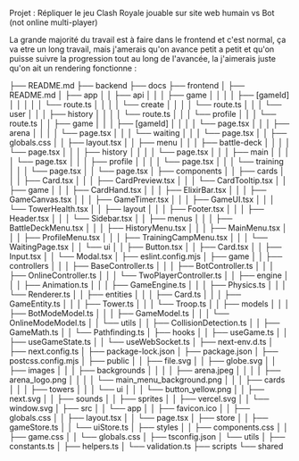 Projet : Répliquer le jeu Clash Royale jouable sur site web humain vs Bot (not online multi-player)

La grande majorité du travail est à faire dans le frontend et c'est normal, ça va etre un long travail, mais j'amerais qu'on avance petit a petit et qu'on puisse suivre la progression tout au long de l'avancée, la j'aimerais juste qu'on ait un rendering fonctionne :

├── README.md
├── backend
├── docs
├── frontend
│   ├── README.md
│   ├── app
│   │   ├── api
│   │   │   ├── game
│   │   │   │   ├── [gameId]
│   │   │   │   │   └── route.ts
│   │   │   │   └── create
│   │   │   │       └── route.ts
│   │   │   └── user
│   │   │       ├── history
│   │   │       │   └── route.ts
│   │   │       └── profile
│   │   │           └── route.ts
│   │   ├── game
│   │   │   ├── [gameId]
│   │   │   │   └── page.tsx
│   │   │   ├── arena
│   │   │   │   └── page.tsx
│   │   │   └── waiting
│   │   │       └── page.tsx
│   │   ├── globals.css
│   │   ├── layout.tsx
│   │   ├── menu
│   │   │   ├── battle-deck
│   │   │   │   └── page.tsx
│   │   │   ├── history
│   │   │   │   └── page.tsx
│   │   │   ├── main
│   │   │   │   └── page.tsx
│   │   │   ├── profile
│   │   │   │   └── page.tsx
│   │   │   └── training
│   │   │       └── page.tsx
│   │   └── page.tsx
│   ├── components
│   │   ├── cards
│   │   │   ├── Card.tsx
│   │   │   ├── CardPreview.tsx
│   │   │   └── CardTooltip.tsx
│   │   ├── game
│   │   │   ├── CardHand.tsx
│   │   │   ├── ElixirBar.tsx
│   │   │   ├── GameCanvas.tsx
│   │   │   ├── GameTimer.tsx
│   │   │   ├── GameUI.tsx
│   │   │   └── TowerHealth.tsx
│   │   ├── layout
│   │   │   ├── Footer.tsx
│   │   │   ├── Header.tsx
│   │   │   └── Sidebar.tsx
│   │   ├── menus
│   │   │   ├── BattleDeckMenu.tsx
│   │   │   ├── HistoryMenu.tsx
│   │   │   ├── MainMenu.tsx
│   │   │   ├── ProfileMenu.tsx
│   │   │   ├── TrainingCampMenu.tsx
│   │   │   └── WaitingPage.tsx
│   │   └── ui
│   │       ├── Button.tsx
│   │       ├── Card.tsx
│   │       ├── Input.tsx
│   │       └── Modal.tsx
│   ├── eslint.config.mjs
│   ├── game
│   │   ├── controllers
│   │   │   ├── BaseController.ts
│   │   │   ├── BotController.ts
│   │   │   ├── OnlineController.ts
│   │   │   └── TwoPlayerController.ts
│   │   ├── engine
│   │   │   ├── Animation.ts
│   │   │   ├── GameEngine.ts
│   │   │   ├── Physics.ts
│   │   │   └── Renderer.ts
│   │   ├── entities
│   │   │   ├── Card.ts
│   │   │   ├── GameEntity.ts
│   │   │   ├── Tower.ts
│   │   │   └── Troop.ts
│   │   ├── models
│   │   │   ├── BotModeModel.ts
│   │   │   ├── GameModel.ts
│   │   │   └── OnlineModeModel.ts
│   │   └── utils
│   │       ├── CollisionDetection.ts
│   │       ├── GameMath.ts
│   │       └── Pathfinding.ts
│   ├── hooks
│   │   ├── useGame.ts
│   │   ├── useGameState.ts
│   │   └── useWebSocket.ts
│   ├── next-env.d.ts
│   ├── next.config.ts
│   ├── package-lock.json
│   ├── package.json
│   ├── postcss.config.mjs
│   ├── public
│   │   ├── file.svg
│   │   ├── globe.svg
│   │   ├── images
│   │   │   ├── backgrounds
│   │   │   │   ├── arena.jpeg
│   │   │   │   ├── arena_logo.png
│   │   │   │   └── main_menu_background.png
│   │   │   ├── cards
│   │   │   ├── towers
│   │   │   └── ui
│   │   │       └── button_yellow.png
│   │   ├── next.svg
│   │   ├── sounds
│   │   ├── sprites
│   │   ├── vercel.svg
│   │   └── window.svg
│   ├── src
│   │   └── app
│   │       ├── favicon.ico
│   │       ├── globals.css
│   │       ├── layout.tsx
│   │       └── page.tsx
│   ├── store
│   │   ├── gameStore.ts
│   │   └── uiStore.ts
│   ├── styles
│   │   ├── components.css
│   │   ├── game.css
│   │   └── globals.css
│   ├── tsconfig.json
│   └── utils
│       ├── constants.ts
│       ├── helpers.ts
│       └── validation.ts
├── scripts
└── shared
